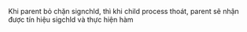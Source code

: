 Khi parent bỏ chặn signchld, thì khi child process thoát, parent sẽ nhận được tín hiệu sigchld và thực hiện hàm
